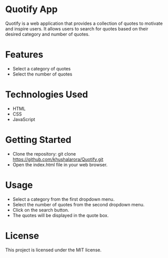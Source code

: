 # Quotify App
Quotify is a web application that provides a collection of quotes to motivate and inspire users. It allows users to search for quotes based on their desired category and number of quotes.

# Features
- Select a category of quotes
- Select the number of quotes

# Technologies Used
- HTML
- CSS
- JavaScript

# Getting Started
 - Clone the repository: git clone https://github.com/khushalarora/Quotify.git
 - Open the index.html file in your web browser.

# Usage
- Select a category from the first dropdown menu.
- Select the number of quotes from the second dropdown menu.
- Click on the search button.
- The quotes will be displayed in the quote box.

# License
This project is licensed under the MIT license.
